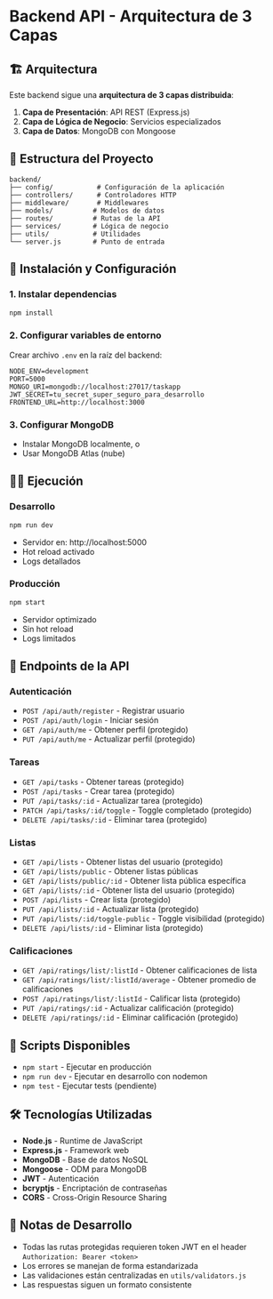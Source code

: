# Backend API - Arquitectura de 3 Capas

## 🏗️ Arquitectura

Este backend sigue una **arquitectura de 3 capas distribuida**:

1. **Capa de Presentación**: API REST (Express.js)
2. **Capa de Lógica de Negocio**: Servicios especializados
3. **Capa de Datos**: MongoDB con Mongoose

## 📁 Estructura del Proyecto

```
backend/
├── config/           # Configuración de la aplicación
├── controllers/      # Controladores HTTP
├── middleware/       # Middlewares
├── models/          # Modelos de datos
├── routes/          # Rutas de la API
├── services/        # Lógica de negocio
├── utils/           # Utilidades
└── server.js        # Punto de entrada
```

## 🚀 Instalación y Configuración

### 1. Instalar dependencias
```bash
npm install
```

### 2. Configurar variables de entorno
Crear archivo `.env` en la raíz del backend:

```env
NODE_ENV=development
PORT=5000
MONGO_URI=mongodb://localhost:27017/taskapp
JWT_SECRET=tu_secret_super_seguro_para_desarrollo
FRONTEND_URL=http://localhost:3000
```

### 3. Configurar MongoDB
- Instalar MongoDB localmente, o
- Usar MongoDB Atlas (nube)

## 🏃‍♂️ Ejecución

### Desarrollo
```bash
npm run dev
```
- Servidor en: http://localhost:5000
- Hot reload activado
- Logs detallados

### Producción
```bash
npm start
```
- Servidor optimizado
- Sin hot reload
- Logs limitados

## 📡 Endpoints de la API

### Autenticación
- `POST /api/auth/register` - Registrar usuario
- `POST /api/auth/login` - Iniciar sesión
- `GET /api/auth/me` - Obtener perfil (protegido)
- `PUT /api/auth/me` - Actualizar perfil (protegido)

### Tareas
- `GET /api/tasks` - Obtener tareas (protegido)
- `POST /api/tasks` - Crear tarea (protegido)
- `PUT /api/tasks/:id` - Actualizar tarea (protegido)
- `PATCH /api/tasks/:id/toggle` - Toggle completado (protegido)
- `DELETE /api/tasks/:id` - Eliminar tarea (protegido)

### Listas
- `GET /api/lists` - Obtener listas del usuario (protegido)
- `GET /api/lists/public` - Obtener listas públicas
- `GET /api/lists/public/:id` - Obtener lista pública específica
- `GET /api/lists/:id` - Obtener lista del usuario (protegido)
- `POST /api/lists` - Crear lista (protegido)
- `PUT /api/lists/:id` - Actualizar lista (protegido)
- `PUT /api/lists/:id/toggle-public` - Toggle visibilidad (protegido)
- `DELETE /api/lists/:id` - Eliminar lista (protegido)

### Calificaciones
- `GET /api/ratings/list/:listId` - Obtener calificaciones de lista
- `GET /api/ratings/list/:listId/average` - Obtener promedio de calificaciones
- `POST /api/ratings/list/:listId` - Calificar lista (protegido)
- `PUT /api/ratings/:id` - Actualizar calificación (protegido)
- `DELETE /api/ratings/:id` - Eliminar calificación (protegido)

## 🔧 Scripts Disponibles

- `npm start` - Ejecutar en producción
- `npm run dev` - Ejecutar en desarrollo con nodemon
- `npm test` - Ejecutar tests (pendiente)

## 🛠️ Tecnologías Utilizadas

- **Node.js** - Runtime de JavaScript
- **Express.js** - Framework web
- **MongoDB** - Base de datos NoSQL
- **Mongoose** - ODM para MongoDB
- **JWT** - Autenticación
- **bcryptjs** - Encriptación de contraseñas
- **CORS** - Cross-Origin Resource Sharing

## 📝 Notas de Desarrollo

- Todas las rutas protegidas requieren token JWT en el header `Authorization: Bearer <token>`
- Los errores se manejan de forma estandarizada
- Las validaciones están centralizadas en `utils/validators.js`
- Las respuestas siguen un formato consistente 
